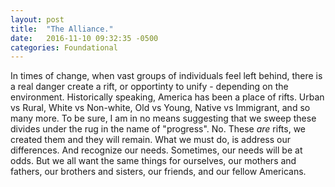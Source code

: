 ```yaml
---
layout: post
title:  "The Alliance."
date:   2016-11-10 09:32:35 -0500
categories: Foundational
---
```

In times of change, when vast groups of individuals feel left behind, there is a real danger create a rift, or opportinty to unify - depending on the environment. Historically speaking, America has been a place of rifts. Urban vs Rural, White vs Non-white, Old vs Young, Native vs Immigrant, and so many more. To be sure, I am in no means suggesting that we sweep these divides under the rug in the name of "progress". No. These *are* rifts, we created them and they will remain. What we must do, is address our differences. And recognize our needs. Sometimes, our needs will be at odds. But we all want the same things for ourselves, our mothers and fathers, our brothers and sisters, our friends, and our fellow Americans.


